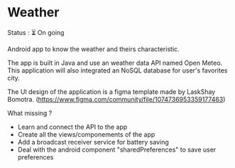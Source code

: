 # Weather

Status : ⏳ On going

Android app to know the weather and theirs characteristic.

The app is built in Java and use an weather data API named Open Meteo. This application will also integrated an NoSQL database for user's favorites city.

The UI design of the application is a figma template made by LaskShay Bomotra. (https://www.figma.com/community/file/1074736953359177463)

What missing ?

- Learn and connect the API to the app
- Create all the views/componements of the app
- Add a broadcast receiver service for battery saving
- Deal with the android component "sharedPreferences" to save user preferences
